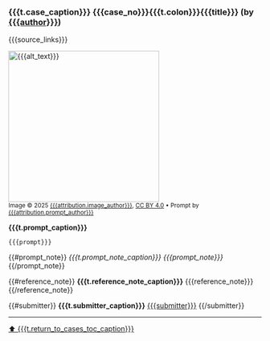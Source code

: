 <a id="cases-{{{case_no}}}"></a>
### {{{t.case_caption}}} {{{case_no}}}{{{t.colon}}}{{{title}}} (by [{{{author}}}]({{{author_link}}}))

{{{source_links}}}

<img src="cases/{{{case_no}}}/{{{image}}}" width="300" alt="{{{alt_text}}}"><br>
<sub>Image © 2025 <a href="{{{attribution.image_author_link}}}">{{{attribution.image_author}}}</a>, <a href="https://creativecommons.org/licenses/by/4.0/">CC BY 4.0</a> • Prompt by <a href="{{{attribution.prompt_author_link}}}">{{{attribution.prompt_author}}}</a></sub>

**{{{t.prompt_caption}}}**

```
{{{prompt}}}
```

{{#prompt_note}}
*{{{t.prompt_note_caption}}} {{{prompt_note}}}*
{{/prompt_note}}

{{#reference_note}}
**{{{t.reference_note_caption}}}** {{{reference_note}}}
{{/reference_note}}

{{#submitter}}
**{{{t.submitter_caption}}}** [{{{submitter}}}]({{{submitter_link}}})
{{/submitter}}

---

[⬆️ {{{t.return_to_cases_toc_caption}}}](#cases-toc)